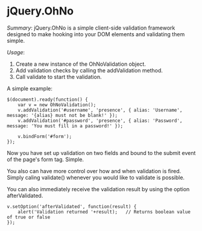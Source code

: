 jQuery.OhNo
===========

_Summary_: jQuery.OhNo is a simple client-side validation framework designed to make hooking into your DOM elements and validating them simple.

_Usage_:

1. Create a new instance of the OhNoValidation object.
2. Add validation checks by calling the addValidation method.
3. Call validate to start the validation.

A simple example:

	$(document).ready(function() {
		var v = new OhNoValidation();
		v.addValidation('#username', 'presence', { alias: 'Username', message: '{alias} must not be blank!' });
		v.addValidation('#password', 'presence', { alias: 'Password', message: 'You must fill in a password!' });

		v.bindForm('#form');
	});

Now you have set up validation on two fields and bound to the submit event of the page's form tag. Simple.

You also can have more control over how and when validation is fired. Simply caling validate() whenever you would like to validate is possible. 

You can also immediately receive the validation result by using the option afterValidated.

	v.setOption('afterValidated', function(result) {
		alert('Validation returned '+result);	// Returns boolean value of true or false
	});
